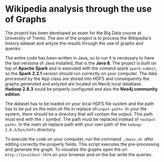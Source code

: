 # Wikipedia analysis through the use of Graphs

The project has been developed as exam for the Big Data course at University of Trento. The aim of the project is to process the Wikipedia's history dataset and anlyze the results through the use of graphs and queries.

The entire code has been written in Java, so to run it is necessary to have the last versiona of Java installed, that is the **Java 8.**
The project is built on top of **Apache Spark** and is executed with the comand spark ```spark-submit```, so the **Spark 2.2.1** version should run correctly on your computer.
The data processed by the App class are stored into HDFS and consequently the graphs generated and anlyzed are located on Neo4j local database. **Hadoop 2.8.3** sould be properly configured and also the **Neo4j community edition**.

The dataset has to be loaded on your local HDFS file system and the path has to be put on the *main.sh* file in replace of```<input-path>```. In your file system, there should be a directory that will contain the output. This path must end with the ```/``` symbol. The path must be replaced instead of ```<output-path>```.
In the *main.sh* replace <hadoop-bin-hdfs> path with your own path of the ```hadoop-2.8.3/bin/hdfs``` directory.

To execute the code on your computer, run the command ```./main.sh ```after editing correctly the properly fields. This script executes the pre-processing and generate the graph. To visualize the graphs open the url ``` http://localhost:7474``` on your browser and on the bar write the queries.




